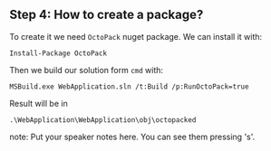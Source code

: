 ## Step 4:  How to create a package?

To create it we need `OctoPack` nuget package. We can install it with:
```
Install-Package OctoPack
```

Then we build our solution form `cmd` with:
```
MSBuild.exe WebApplication.sln /t:Build /p:RunOctoPack=true
```

Result will be in 
```
.\WebApplication\WebApplication\obj\octopacked
```


note:
    Put your speaker notes here.
    You can see them pressing 's'.
